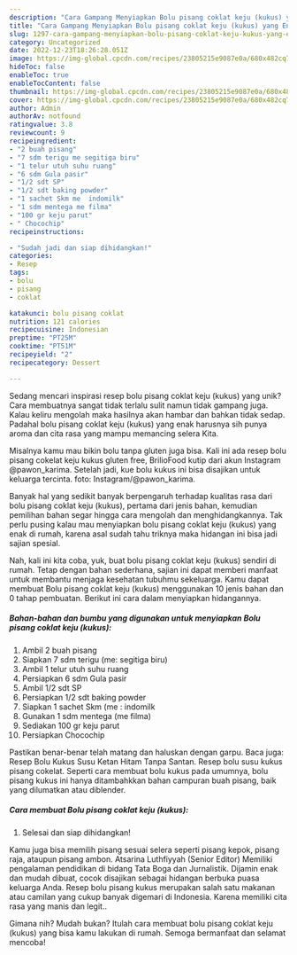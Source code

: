 ```yaml
---
description: "Cara Gampang Menyiapkan Bolu pisang coklat keju (kukus) yang Enak"
title: "Cara Gampang Menyiapkan Bolu pisang coklat keju (kukus) yang Enak"
slug: 1297-cara-gampang-menyiapkan-bolu-pisang-coklat-keju-kukus-yang-enak
category: Uncategorized
date: 2022-12-23T18:26:28.051Z
image: https://img-global.cpcdn.com/recipes/23805215e9087e0a/680x482cq70/bolu-pisang-coklat-keju-kukus-foto-resep-utama.jpg
hideToc: false
enableToc: true
enableTocContent: false
thumbnail: https://img-global.cpcdn.com/recipes/23805215e9087e0a/680x482cq70/bolu-pisang-coklat-keju-kukus-foto-resep-utama.jpg
cover: https://img-global.cpcdn.com/recipes/23805215e9087e0a/680x482cq70/bolu-pisang-coklat-keju-kukus-foto-resep-utama.jpg
author: Admin
authorAv: notfound
ratingvalue: 3.8
reviewcount: 9
recipeingredient:
- "2 buah pisang"
- "7 sdm terigu me segitiga biru"
- "1 telur utuh suhu ruang"
- "6 sdm Gula pasir"
- "1/2 sdt SP"
- "1/2 sdt baking powder"
- "1 sachet Skm me  indomilk"
- "1 sdm mentega me filma"
- "100 gr keju parut"
- " Chocochip"
recipeinstructions:

- "Sudah jadi dan siap dihidangkan!"
categories:
- Resep
tags:
- bolu
- pisang
- coklat

katakunci: bolu pisang coklat 
nutrition: 121 calories
recipecuisine: Indonesian
preptime: "PT25M"
cooktime: "PT51M"
recipeyield: "2"
recipecategory: Dessert

---
```





Sedang mencari inspirasi resep bolu pisang coklat keju (kukus) yang unik? Cara membuatnya sangat tidak terlalu sulit namun tidak gampang juga. Kalau keliru mengolah maka hasilnya akan hambar dan bahkan tidak sedap. Padahal bolu pisang coklat keju (kukus) yang enak harusnya sih punya aroma dan cita rasa yang mampu memancing selera Kita.





Misalnya kamu mau bikin bolu tanpa gluten juga bisa. Kali ini ada resep bolu pisang cokelat keju kukus gluten free, BrilioFood kutip dari akun Instagram @pawon_karima. Setelah jadi, kue bolu kukus ini bisa disajikan untuk keluarga tercinta. foto: Instagram/@pawon_karima.

Banyak hal yang sedikit banyak berpengaruh terhadap kualitas rasa dari bolu pisang coklat keju (kukus), pertama dari jenis bahan, kemudian pemilihan bahan segar hingga cara mengolah dan menghidangkannya. Tak perlu pusing kalau mau menyiapkan bolu pisang coklat keju (kukus) yang enak di rumah, karena asal sudah tahu triknya maka hidangan ini bisa jadi sajian spesial.






Nah, kali ini kita coba, yuk, buat bolu pisang coklat keju (kukus) sendiri di rumah. Tetap dengan bahan sederhana, sajian ini dapat memberi manfaat untuk membantu menjaga kesehatan tubuhmu sekeluarga. Kamu dapat membuat Bolu pisang coklat keju (kukus) menggunakan 10 jenis bahan dan 0 tahap pembuatan. Berikut ini cara dalam menyiapkan hidangannya.

<!--inarticleads1-->

##### Bahan-bahan dan bumbu yang digunakan untuk menyiapkan Bolu pisang coklat keju (kukus):

1. Ambil 2 buah pisang
1. Siapkan 7 sdm terigu (me: segitiga biru)
1. Ambil 1 telur utuh suhu ruang
1. Persiapkan 6 sdm Gula pasir
1. Ambil 1/2 sdt SP
1. Persiapkan 1/2 sdt baking powder
1. Siapkan 1 sachet Skm (me : indomilk
1. Gunakan 1 sdm mentega (me filma)
1. Sediakan 100 gr keju parut
1. Persiapkan  Chocochip


Pastikan benar-benar telah matang dan haluskan dengan garpu. Baca juga: Resep Bolu Kukus Susu Ketan Hitam Tanpa Santan. Resep bolu susu kukus pisang cokelat. Seperti cara membuat bolu kukus pada umumnya, bolu pisang kukus ini hanya ditambahkkan bahan campuran buah pisang, baik yang dilumatkan atau diblender. 

<!--inarticleads2-->

##### Cara membuat Bolu pisang coklat keju (kukus):


1. Selesai dan siap dihidangkan!

Kamu juga bisa memilih pisang sesuai selera seperti pisang kepok, pisang raja, ataupun pisang ambon. Atsarina Luthfiyyah (Senior Editor) Memiliki pengalaman pendidikan di bidang Tata Boga dan Jurnalistik. Dijamin enak dan mudah dibuat, cocok disajikan sebagai hidangan berbuka puasa keluarga Anda. Resep bolu pisang kukus merupakan salah satu makanan atau camilan yang cukup banyak digemari di Indonesia. Karena memiliki cita rasa yang manis dan legit.. 

Gimana nih? Mudah bukan? Itulah cara membuat bolu pisang coklat keju (kukus) yang bisa kamu lakukan di rumah. Semoga bermanfaat dan selamat mencoba!
